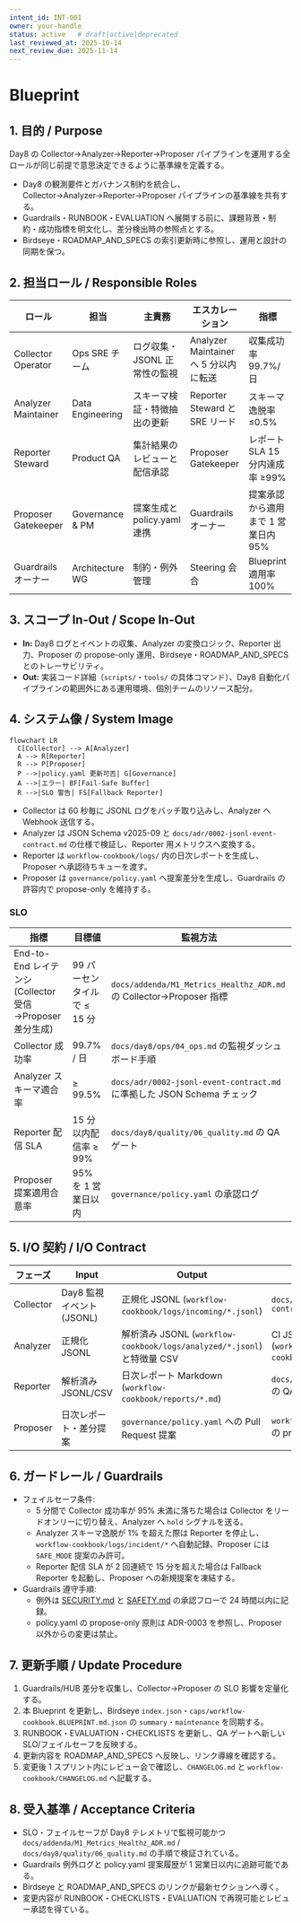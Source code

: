 ```yaml
---
intent_id: INT-001
owner: your-handle
status: active   # draft|active|deprecated
last_reviewed_at: 2025-10-14
next_review_due: 2025-11-14
---
```


# Blueprint

## 1. 目的 / Purpose

Day8 の Collector→Analyzer→Reporter→Proposer パイプラインを運用する全ロールが同じ前提で意思決定できるように基準線を定義する。

- Day8 の観測要件とガバナンス制約を統合し、Collector→Analyzer→Reporter→Proposer パイプラインの基準線を共有する。
- Guardrails・RUNBOOK・EVALUATION へ展開する前に、課題背景・制約・成功指標を明文化し、差分検出時の参照点とする。
- Birdseye・ROADMAP_AND_SPECS の索引更新時に参照し、運用と設計の同期を保つ。

## 2. 担当ロール / Responsible Roles

| ロール | 担当 | 主責務 | エスカレーション | 指標 |
| --- | --- | --- | --- | --- |
| Collector Operator | Ops SRE チーム | ログ収集・JSONL 正常性の監視 | Analyzer Maintainer へ 5 分以内に転送 | 収集成功率 99.7%/日 |
| Analyzer Maintainer | Data Engineering | スキーマ検証・特徴抽出の更新 | Reporter Steward と SRE リード | スキーマ逸脱率 ≤0.5% |
| Reporter Steward | Product QA | 集計結果のレビューと配信承認 | Proposer Gatekeeper | レポート SLA 15 分内達成率 ≥99% |
| Proposer Gatekeeper | Governance & PM | 提案生成と policy.yaml 連携 | Guardrails オーナー | 提案承認から適用まで 1 営業日内 95% |
| Guardrails オーナー | Architecture WG | 制約・例外管理 | Steering 会合 | Blueprint 適用率 100% |

## 3. スコープ In-Out / Scope In-Out

- **In:** Day8 ログとイベントの収集、Analyzer の変換ロジック、Reporter 出力、Proposer の propose-only 運用、Birdseye・ROADMAP_AND_SPECS とのトレーサビリティ。
- **Out:** 実装コード詳細（`scripts/`・`tools/` の具体コマンド）、Day8 自動化パイプラインの範囲外にある運用環境、個別チームのリソース配分。

## 4. システム像 / System Image

```mermaid
flowchart LR
  C[Collector] --> A[Analyzer]
  A --> R[Reporter]
  R --> P[Proposer]
  P -->|policy.yaml 更新可否| G[Governance]
  A -->|エラー| BF[Fail-Safe Buffer]
  R -->|SLO 警告| FS[Fallback Reporter]
```

- Collector は 60 秒毎に JSONL ログをバッチ取り込みし、Analyzer へ Webhook 送信する。
- Analyzer は JSON Schema v2025-09 と `docs/adr/0002-jsonl-event-contract.md` の仕様で検証し、Reporter 用メトリクスへ変換する。
- Reporter は `workflow-cookbook/logs/` 内の日次レポートを生成し、Proposer へ承認待ちキューを渡す。
- Proposer は `governance/policy.yaml` へ提案差分を生成し、Guardrails の許容内で propose-only を維持する。

### SLO

| 指標 | 目標値 | 監視方法 |
| --- | --- | --- |
| End-to-End レイテンシ (Collector 受信→Proposer 差分生成) | 99 パーセンタイルで ≤ 15 分 | `docs/addenda/M1_Metrics_Healthz_ADR.md` の Collector→Proposer 指標 |
| Collector 成功率 | 99.7% / 日 | `docs/day8/ops/04_ops.md` の監視ダッシュボード手順 |
| Analyzer スキーマ適合率 | ≥ 99.5% | `docs/adr/0002-jsonl-event-contract.md` に準拠した JSON Schema チェック |
| Reporter 配信 SLA | 15 分以内配信率 ≥ 99% | `docs/day8/quality/06_quality.md` の QA ゲート |
| Proposer 提案適用合意率 | 95% を 1 営業日以内 | `governance/policy.yaml` の承認ログ |

## 5. I/O 契約 / I/O Contract

| フェーズ | Input | Output | バリデーション |
| --- | --- | --- | --- |
| Collector | Day8 監視イベント (JSONL) | 正規化 JSONL (`workflow-cookbook/logs/incoming/*.jsonl`) | `docs/adr/0002-jsonl-event-contract.md` |
| Analyzer | 正規化 JSONL | 解析済み JSONL (`workflow-cookbook/logs/analyzed/*.jsonl`) と特徴量 CSV | CI JSON Schema Validator (`workflow-cookbook/scripts/run_ci_tests.py`) |
| Reporter | 解析済み JSONL/CSV | 日次レポート Markdown (`workflow-cookbook/reports/*.md`) | `docs/day8/quality/06_quality.md` の QA チェックリスト |
| Proposer | 日次レポート・差分提案 | `governance/policy.yaml` への Pull Request 提案 | `workflow-cookbook/TASK.codex.md` の propose-only ガイド |

## 6. ガードレール / Guardrails

- フェイルセーフ条件:
  - 5 分間で Collector 成功率が 95% 未満に落ちた場合は Collector をリードオンリーに切り替え、Analyzer へ `hold` シグナルを送る。
  - Analyzer スキーマ逸脱が 1% を超えた際は Reporter を停止し、`workflow-cookbook/logs/incident/*` へ自動記録、Proposer には `SAFE_MODE` 提案のみ許可。
  - Reporter 配信 SLA が 2 回連続で 15 分を超えた場合は Fallback Reporter を起動し、Proposer への新規提案を凍結する。
- Guardrails 遵守手順:
  - 例外は [SECURITY.md](SECURITY.md) と [SAFETY.md](SAFETY.md) の承認フローで 24 時間以内に記録。
  - policy.yaml の propose-only 原則は ADR-0003 を参照し、Proposer 以外からの変更は禁止。

## 7. 更新手順 / Update Procedure

1. Guardrails/HUB 差分を収集し、Collector→Proposer の SLO 影響を定量化する。
2. 本 Blueprint を更新し、Birdseye `index.json`・`caps/workflow-cookbook.BLUEPRINT.md.json` の `summary`・`maintenance` を同期する。
3. RUNBOOK・EVALUATION・CHECKLISTS を更新し、QA ゲートへ新しい SLO/フェイルセーフを反映する。
4. 更新内容を ROADMAP_AND_SPECS へ反映し、リンク導線を確認する。
5. 変更後 1 スプリント内にレビュー会で確認し、`CHANGELOG.md` と `workflow-cookbook/CHANGELOG.md` へ記載する。

## 8. 受入基準 / Acceptance Criteria

- SLO・フェイルセーフが Day8 テレメトリで監視可能かつ `docs/addenda/M1_Metrics_Healthz_ADR.md` / `docs/day8/quality/06_quality.md` の手順で検証されている。
- Guardrails 例外ログと policy.yaml 提案履歴が 1 営業日以内に追跡可能である。
- Birdseye と ROADMAP_AND_SPECS のリンクが最新セクションへ導く。
- 変更内容が RUNBOOK・CHECKLISTS・EVALUATION で再現可能とレビュー承認を得ている。
